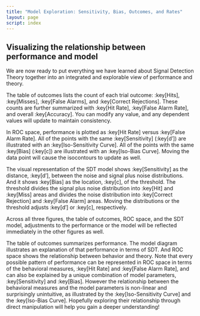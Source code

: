 ```yaml
---
title: "Model Exploration: Sensitivity, Bias, Outcomes, and Rates"
layout: page
script: index
---
```


## Visualizing the relationship between performance and model

We are now ready to put everything we have learned about Signal Detection Theory together into an
integrated and explorable view of performance and theory.

The table of outcomes lists the count of each trial outcome: :key[Hits], :key[Misses], :key[False
Alarms], and :key[Correct Rejections]. These counts are further summarized with :key[Hit Rate],
:key[False Alarm Rate], and overall :key[Accuracy]. You can modify any value, and any dependent
values will update to maintain consistency.

In ROC space, performance is plotted as :key[Hit Rate] versus :key[False Alarm Rate]. All of the
points with the same :key[Sensitivity] (:key[d′]) are illustrated with an :key[Iso-Sensitivity
Curve]. All of the points with the same :key[Bias] (:key[c]) are illustrated with an :key[Iso-Bias
Curve]. Moving the data point will cause the isocontours to update as well.

The visual representation of the SDT model shows :key[Sensitivity] as the distance, :key[d′],
between the noise and signal plus noise distributions. And it shows :key[Bias] as the location,
:key[c], of the threshold. The threshold divides the signal plus noise distribution into :key[Hit]
and :key[Miss] areas and divides the noise distribution into :key[Correct Rejection] and :key[False
Alarm] areas. Moving the distributions or the threshold adjusts :key[d′] or :key[c], respectively.

Across all three figures, the table of outcomes, ROC space, and the SDT model, adjustments to the
performance or the model will be reflected immediately in the other figures as well.

<sdt-example-interactive>
  <sdt-table numeric interactive summary="stimulusRates accuracy"
    hits="80" misses="20" false-alarms="10" correct-rejections="90"></sdt-table>
  <roc-space interactive point="all" iso-d="all" iso-c="all"></roc-space>
  <sdt-model interactive threshold bias distributions sensitivity color="outcome"></sdt-model>
</sdt-example-interactive>

The table of outcomes summarizes performance. The model diagram illustrates an explanation of that
performance in terms of SDT. And ROC space shows the relationship between behavior and theory. Note
that every possible pattern of performance can be represented in ROC space in terms of the
behavioral measures, :key[Hit Rate] and :key[False Alarm Rate], and can also be explained by a
unique combination of model parameters, :key[Sensitivity] and :key[Bias]. However the relationship
between the behavioral measures and the model parameters is non-linear and surprisingly unintuitive,
as illustrated by the :key[Iso-Sensitivity Curve] and the :key[Iso-Bias Curve]. Hopefully exploring
their relationship through direct manipulation will help you gain a deeper understanding!
